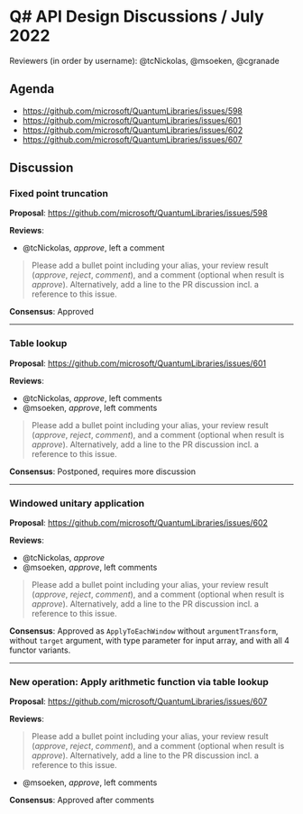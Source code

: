 # Q# API Design Discussions / July 2022

Reviewers (in order by username): @tcNickolas, @msoeken, @cgranade

## Agenda

- https://github.com/microsoft/QuantumLibraries/issues/598
- https://github.com/microsoft/QuantumLibraries/issues/601
- https://github.com/microsoft/QuantumLibraries/issues/602
- https://github.com/microsoft/QuantumLibraries/issues/607

## Discussion

### Fixed point truncation

**Proposal**: https://github.com/microsoft/QuantumLibraries/issues/598

**Reviews**:
* @tcNickolas, *approve*, left a comment
> Please add a bullet point including your alias, your review result (*approve*, *reject*, *comment*), and a comment (optional when result is *approve*).  Alternatively, add a line to the PR discussion incl. a reference to this issue.

**Consensus**: Approved

---

### Table lookup

**Proposal**: https://github.com/microsoft/QuantumLibraries/issues/601

**Reviews**:
* @tcNickolas, *approve*, left comments
* @msoeken, *approve*, left comments
> Please add a bullet point including your alias, your review result (*approve*, *reject*, *comment*), and a comment (optional when result is *approve*).  Alternatively, add a line to the PR discussion incl. a reference to this issue.

**Consensus**: Postponed, requires more discussion

---

### Windowed unitary application

**Proposal**: https://github.com/microsoft/QuantumLibraries/issues/602

**Reviews**:
* @tcNickolas, *approve*
* @msoeken, *approve*, left comments
> Please add a bullet point including your alias, your review result (*approve*, *reject*, *comment*), and a comment (optional when result is *approve*).  Alternatively, add a line to the PR discussion incl. a reference to this issue.

**Consensus**: Approved as `ApplyToEachWindow` without `argumentTransform`, without `target` argument, with type parameter for input array, and with all 4 functor variants.

---

### New operation: Apply arithmetic function via table lookup

**Proposal**: https://github.com/microsoft/QuantumLibraries/issues/607

**Reviews**:
> Please add a bullet point including your alias, your review result (*approve*, *reject*, *comment*), and a comment (optional when result is *approve*).  Alternatively, add a line to the PR discussion incl. a reference to this issue.
* @msoeken, *approve*, left comments

**Consensus**: Approved after comments
